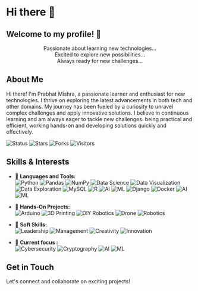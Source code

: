 # Hi there 👋
## Welcome to my profile! 🚀

<p align="center">
  <span style="animation: fadeInOut 5s linear infinite;">Passionate about learning new technologies...</span><br>
  <span style="animation: fadeInOut 5s linear infinite;">Excited to explore new possibilities...</span><br>
  <span style="animation: fadeInOut 5s linear infinite;">Always ready for new challenges...</span>
</p>

## About Me
Hi there! I'm Prabhat Mishra, a passionate learner and enthusiast for new technologies. I thrive on exploring the latest advancements in both tech and other domains. My journey has been fueled by a curiosity to unravel complex challenges and apply innovative solutions. I believe in continuous learning and am always eager to tackle new challenges.
being practical and efficient, working hands-on and developing solutions quickly and effectively.

<!-- Badges -->
![Status](https://img.shields.io/badge/status-updating-brightgreen)
![Stars](https://img.shields.io/github/stars/PrabhatMishra/Prabhat-Mishra)
![Forks](https://img.shields.io/github/forks/PrabhatMishra/Prabhat-Mishra)
![Visitors](https://visitor-badge.glitch.me/badge?page_id=PrabhatMishra.Prabhat-Mishra)

<!-- Uncomment this line to show GitHub Streak -->
<!-- [![GitHub Streak](https://streak-stats.demolab.com/?user=PrabhatMishra)](https://git.io/streak-stats) -->

## Skills & Interests
- 🌟 **Languages and Tools:**  
  ![Python](https://img.shields.io/badge/-Python-000?&logo=Python)
  ![Pandas](https://img.shields.io/badge/-Pandas-000?&logo=Pandas)
  ![NumPy](https://img.shields.io/badge/-NumPy-000?&logo=NumPy)
  ![Data Science](https://img.shields.io/badge/-Data%20Science-000?&logo=DataCamp)
  ![Data Visualization](https://img.shields.io/badge/-Data%20Visualization-000?&logo=DataCamp)
  ![Data Exploration](https://img.shields.io/badge/-Data%20Exploration-000?&logo=DataCamp)
  ![MySQL](https://img.shields.io/badge/-MySQL-000?&logo=MySQL)
  ![R](https://img.shields.io/badge/-R-000?&logo=R)
  ![AI](https://img.shields.io/badge/-Artificial%20Intelligence-000?&logo=OpenAI)
  ![ML](https://img.shields.io/badge/-Machine%20Learning-000?&logo=TensorFlow)
  ![Django](https://img.shields.io/badge/-Django-000?&logo=Django)
  ![Docker](https://img.shields.io/badge/-Docker-000?&logo=Docker)
  ![AI](https://img.shields.io/badge/-Artificial%20Intelligence-000?&logo=OpenAI)
  ![ML](https://img.shields.io/badge/-Machine%20Learning-000?&logo=TensorFlow)


- 🌟 **Hands-On Projects:**  
  ![Arduino](https://img.shields.io/badge/-Arduino-000?&logo=Arduino)
  ![3D Printing](https://img.shields.io/badge/-3D%20Printing-000?&logo=Thingiverse)
  ![DIY Robotics](https://img.shields.io/badge/-DIY%20Robotics-000?&logo=Robot)
  ![Drone](https://img.shields.io/badge/-Drone-000?&logo=Drone)
  ![Robotics](https://img.shields.io/badge/-Robotics-000?&logo=Robotics)

- 🌟 **Soft Skills:**  
  ![Leadership](https://img.shields.io/badge/-Leadership-000?&logo=Leadership)
  ![Management](https://img.shields.io/badge/-Management-000?&logo=Management)
  ![Creativity](https://img.shields.io/badge/-Creativity-000?&logo=Creativity)
  ![Innovation](https://img.shields.io/badge/-Innovation-000?&logo=Innovation)

- 🌟 **Current focus :**  
  ![Cybersecurity](https://img.shields.io/badge/-Cybersecurity-000?&logo=Hack%20The%20Box)
  ![Cryptography](https://img.shields.io/badge/-Cryptography-000?&logo=Cryptography)
  ![AI](https://img.shields.io/badge/-Artificial%20Intelligence-000?&logo=OpenAI)
  ![ML](https://img.shields.io/badge/-Machine%20Learning-000?&logo=TensorFlow)

## Get in Touch
Let's connect and collaborate on exciting projects!

 

<!--
**COBR-A/COBR-A** is a ✨ _special_ ✨ repository because its `README.md` (this file) appears on your GitHub profile.

Here are some ideas to get you started:

- 🔭 I’m currently working on ...
- 🌱 I’m currently learning ...
- 👯 I’m looking to collaborate on ...
- 🤔 I’m looking for help with ...
- 💬 Ask me about ...
- 📫 How to reach me: ...
- 😄 Pronouns: ...
- ⚡ Fun fact: ...
-->
